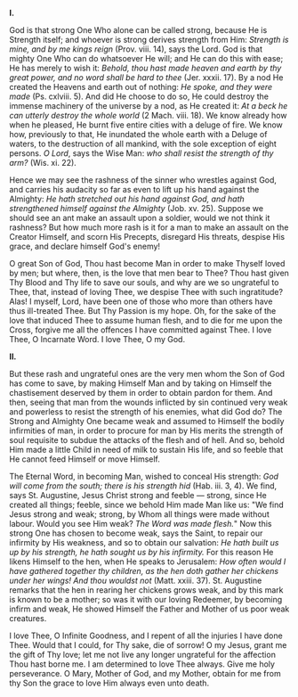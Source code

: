 
**I\.**

God is that strong One Who alone can be called strong, because He is Strength itself; and whoever is strong derives strength from Him: *Strength is mine, and by me kings reign* (Prov. viii. 14), says the Lord. God is that mighty One Who can do whatsoever He will; and He can do this with ease; He has merely to wish it: *Behold, thou hast made heaven and earth by thy great power, and no word shall be hard to thee* (Jer. xxxii. 17). By a nod He created the Heavens and earth out of nothing: *He spoke, and they were made* (Ps. cxlviii. 5). And did He choose to do so, He could destroy the immense machinery of the universe by a nod, as He created it: *At a beck he can utterly destroy the whole world* (2 Mach. viii. 18). We know already how when he pleased, He burnt five entire cities with a deluge of fire. We know how, previously to that, He inundated the whole earth with a Deluge of waters, to the destruction of all mankind, with the sole exception of eight persons. *O Lord*, says the Wise Man: *who shall resist the strength of thy arm?* (Wis. xi. 22).

Hence we may see the rashness of the sinner who wrestles against God, and carries his audacity so far as even to lift up his hand against the Almighty: *He hath stretched out his hand against God, and hath strengthened himself against the Almighty* (Job. xv. 25). Suppose we should see an ant make an assault upon a soldier, would we not think it rashness? But how much more rash is it for a man to make an assault on the Creator Himself, and scorn His Precepts, disregard His threats, despise His grace, and declare himself God\'s enemy!

O great Son of God, Thou hast become Man in order to make Thyself loved by men; but where, then, is the love that men bear to Thee? Thou hast given Thy Blood and Thy life to save our souls, and why are we so ungrateful to Thee, that, instead of loving Thee, we despise Thee with such ingratitude? Alas! I myself, Lord, have been one of those who more than others have thus ill-treated Thee. But Thy Passion is my hope. Oh, for the sake of the love that induced Thee to assume human flesh, and to die for me upon the Cross, forgive me all the offences I have committed against Thee. I love Thee, O Incarnate Word. I love Thee, O my God.

**II\.**

But these rash and ungrateful ones are the very men whom the Son of God has come to save, by making Himself Man and by taking on Himself the chastisement deserved by them in order to obtain pardon for them. And then, seeing that man from the wounds inflicted by sin continued very weak and powerless to resist the strength of his enemies, what did God do? The Strong and Almighty One became weak and assumed to Himself the bodily infirmities of man, in order to procure for man by His merits the strength of soul requisite to subdue the attacks of the flesh and of hell. And so, behold Him made a little Child in need of milk to sustain His life, and so feeble that He cannot feed Himself or move Himself.

The Eternal Word, in becoming Man, wished to conceal His strength: *God will come from the south; there is his strength hid* (Hab. iii. 3, 4). We find, says St. Augustine, Jesus Christ strong and feeble — strong, since He created all things; feeble, since we behold Him made Man like us: \"We find Jesus strong and weak; strong, by Whom all things were made without labour. Would you see Him weak? *The Word was made flesh.*\" Now this strong One has chosen to become weak, says the Saint, to repair our infirmity by His weakness, and so to obtain our salvation: *He hath built us up by his strength, he hath sought us by his infirmity.* For this reason He likens Himself to the hen, when He speaks to Jerusalem: *How often would I have gathered together thy children, as the hen doth gather her chickens under her wings! And thou wouldst not* (Matt. xxiii. 37). St. Augustine remarks that the hen in rearing her chickens grows weak, and by this mark is known to be a mother; so was it with our loving Redeemer, by becoming infirm and weak, He showed Himself the Father and Mother of us poor weak creatures.

I love Thee, O Infinite Goodness, and I repent of all the injuries I have done Thee. Would that I could, for Thy sake, die of sorrow! O my Jesus, grant me the gift of Thy love; let me not live any longer ungrateful for the affection Thou hast borne me. I am determined to love Thee always. Give me holy perseverance. O Mary, Mother of God, and my Mother, obtain for me from thy Son the grace to love Him always even unto death.

